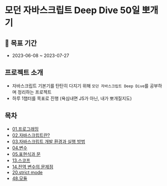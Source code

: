 # 모던 자바스크립트 Deep Dive 50일 뽀개기

## 📅 목표 기간

- 2023-06-08 ~ 2023-07-27

## 프로젝트 소개

- 자바스크립트 기본기를 탄탄히 다지기 위해 `모던 자바스크립트 Deep Dive`를 공부하며 정리하는 프로젝트
- 하루 1챕터를 목표로 진행 (욕심내면 JS가 아닌, 내가 뽀개질지도)

## 목차

- [01.프로그래밍](./01.%ED%94%84%EB%A1%9C%EA%B7%B8%EB%9E%98%EB%B0%8D.md)
- [02.자바스크립트란?](./02.%EC%9E%90%EB%B0%94%EC%8A%A4%ED%81%AC%EB%A6%BD%ED%8A%B8%EB%9E%80.md)
- [03.자바스크립트 개발 환경과 실행 방법](./03.%EC%9E%90%EB%B0%94%EC%8A%A4%ED%81%AC%EB%A6%BD%ED%8A%B8-%EA%B0%9C%EB%B0%9C-%ED%99%98%EA%B2%BD%EA%B3%BC-%EC%8B%A4%ED%96%89-%EB%B0%A9%EB%B2%95.md)
- [04.변수](./04.%EB%B3%80%EC%88%98.md)
- [05.표현식과 문](./05.%ED%91%9C%ED%98%84%EC%8B%9D%EA%B3%BC-%EB%AC%B8.md)
- [13.스코프](./13.%EC%8A%A4%EC%BD%94%ED%94%84.md)
- [14.전역 변수의 문제점](./14.%EC%A0%84%EC%97%AD-%EB%B3%80%EC%88%98%EC%9D%98-%EB%AC%B8%EC%A0%9C%EC%A0%90.md)
- [20.strict mode](./20.strict-mode.md)
- [48.모듈](./48.%EB%AA%A8%EB%93%88.md)
